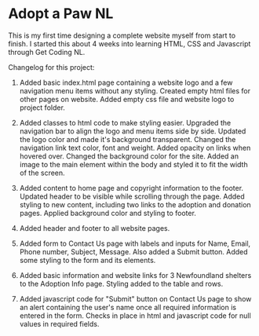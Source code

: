 # Adopt a Paw NL

This is my first time designing a complete website myself from start to finish. I started this about 4 weeks into learning HTML, CSS and Javascript through Get Coding NL.

Changelog for this project:

1. Added basic index.html page containing a website logo and a few navigation menu items without any styling. Created empty html files for other pages on website. Added empty css file and website logo to project folder.

2. Added classes to html code to make styling easier. Upgraded the navigation bar to align the logo and menu items side by side.  Updated the logo color and made it's background transparent. Changed the navigation link text color, font and weight. Added opacity on links when hovered over. Changed the background color for the site. Added an image to the main element within the body and styled it to fit the width of the screen.

3. Added content to home page and copyright information to the footer. Updated header to be visible while scrolling through the page. Added styling to new content, including two links to the adoption and donation pages. Applied background color and styling to footer.

4. Added header and footer to all website pages.

5. Added form to Contact Us page with labels and inputs for Name, Email, Phone number, Subject, Message. Also added a Submit button. Added some styling to the form and its elements.

6. Added basic information and website links for 3 Newfoundland shelters to the Adoption Info page. Styling added to the table and rows.

7. Added javascript code for "Submit" button on Contact Us page to show an alert containing the user's name once all required information is entered in the form. Checks in place in html and javascript code for null values in required fields. 